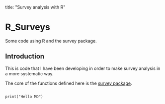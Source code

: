 title: "Survey analysis with R"

# R_Surveys

Some code using R and the survey package.

##  Introduction

This is code that I have been developing in order to make survey analysis in a more systematic way.

The core of the functions defined here is the [survey package](https://cran.r-project.org/web/packages/survey/).

```{r eval=TRUE, include=TRUE}

print("Hello MD")

```

